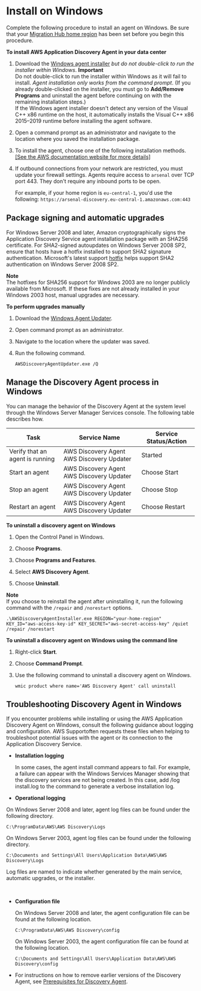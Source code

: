 # Install on Windows<a name="install_on_windows"></a>

Complete the following procedure to install an agent on Windows\. Be sure that your [Migration Hub home region](https://docs.aws.amazon.com/migrationhub/latest/ug/home-region.html) has been set before you begin this procedure\.<a name="windows_steps"></a>

**To install AWS Application Discovery Agent in your data center**

1. Download the [Windows agent installer](https://s3.us-west-2.amazonaws.com/aws-discovery-agent.us-west-2/windows/latest/AWSDiscoveryAgentInstaller.exe) *but do not double\-click to run the installer within Windows*\.
**Important**  
Do not double\-click to run the installer within Windows as it will fail to install\. *Agent installation only works from the command prompt*\. \(If you already double\-clicked on the installer, you must go to **Add/Remove Programs** and uninstall the agent before continuing on with the remaining installation steps\.\)   
If the Windows agent installer doesn't detect any version of the Visual C\+\+ x86 runtime on the host, it automatically installs the Visual C\+\+ x86 2015–2019 runtime before installing the agent software\.

1. Open a command prompt as an administrator and navigate to the location where you saved the installation package\.

1. To install the agent, choose one of the following installation methods\.    
[\[See the AWS documentation website for more details\]](http://docs.aws.amazon.com/application-discovery/latest/userguide/install_on_windows.html)

1. If outbound connections from your network are restricted, you must update your firewall settings\. Agents require access to `arsenal` over TCP port 443\. They don't require any inbound ports to be open\.

   For example, if your home region is `eu-central-1`, you'd use the following: `https://arsenal-discovery.eu-central-1.amazonaws.com:443`

## Package signing and automatic upgrades<a name="win2003"></a>

For Windows Server 2008 and later, Amazon cryptographically signs the Application Discovery Service agent installation package with an SHA256 certificate\. For SHA2\-signed autoupdates on Windows Server 2008 SP2, ensure that hosts have a hotfix installed to support SHA2 signature authentication\. Microsoft's latest support [hotfix](https://support.microsoft.com/en-us/topic/update-to-add-sha-2-code-signing-support-for-windows-server-2008-sp2-f120e4d0-da06-6860-3610-59c5cd0b7cd2) helps support SHA2 authentication on Windows Server 2008 SP2\. 



**Note**  
The hotfixes for SHA256 support for Windows 2003 are no longer publicly available from Microsoft\. If these fixes are not already installed in your Windows 2003 host, manual upgrades are necessary\.

**To perform upgrades manually**

1. Download the [Windows Agent Updater](https://s3.us-west-2.amazonaws.com/aws-discovery-agent.us-west-2/windows/latest/AWSDiscoveryAgentUpdater.exe)\.

1. Open command prompt as an administrator\.

1. Navigate to the location where the updater was saved\.

1. Run the following command\.

   ```
   AWSDiscoveryAgentUpdater.exe /Q
   ```

## Manage the Discovery Agent process in Windows<a name="using_on_windows"></a>

You can manage the behavior of the Discovery Agent at the system level through the Windows Server Manager Services console\. The following table describes how\.


| Task | Service Name | Service Status/Action | 
| --- | --- | --- | 
| Verify that an agent is running |  AWS Discovery Agent AWS Discovery Updater  | Started | 
| Start an agent |  AWS Discovery Agent AWS Discovery Updater  | Choose Start | 
| Stop an agent |  AWS Discovery Agent AWS Discovery Updater  | Choose Stop | 
| Restart an agent |  AWS Discovery Agent AWS Discovery Updater  | Choose Restart | 

**To uninstall a discovery agent on Windows**

1. Open the Control Panel in Windows\.

1. Choose **Programs**\.

1. Choose **Programs and Features**\.

1. Select **AWS Discovery Agent**\.

1. Choose **Uninstall**\.

   
**Note**  
If you choose to reinstall the agent after uninstalling it, run the following command with the `/repair` and `/norestart` options\.  

   ```
   .\AWSDiscoveryAgentInstaller.exe REGION="your-home-region" KEY_ID="aws-access-key-id" KEY_SECRET="aws-secret-access-key" /quiet /repair /norestart
   ```

   

**To uninstall a discovery agent on Windows using the command line**

1. Right\-click **Start**\.

1. Choose **Command Prompt**\.

1. Use the following command to uninstall a discovery agent on Windows\. 

   ```
   wmic product where name='AWS Discovery Agent' call uninstall
   ```

## Troubleshooting Discovery Agent in Windows<a name="windows_troubleshooting"></a>

If you encounter problems while installing or using the AWS Application Discovery Agent on Windows, consult the following guidance about logging and configuration\. AWS Supportoften requests these files when helping to troubleshoot potential issues with the agent or its connection to the Application Discovery Service\.
+ **Installation logging** 

  In some cases, the agent install command appears to fail\. For example, a failure can appear with the Windows Services Manager showing that the discovery services are not being created\. In this case, add /log install\.log to the command to generate a verbose installation log\.
+  **Operational logging** 

  On Windows Server 2008 and later, agent log files can be found under the following directory\.

  ```
  C:\ProgramData\AWS\AWS Discovery\Logs
  ```

  On Windows Server 2003, agent log files can be found under the following directory\.

  ```
  C:\Documents and Settings\All Users\Application Data\AWS\AWS Discovery\Logs
  ```

  Log files are named to indicate whether generated by the main service, automatic upgrades, or the installer\.

   
+ **Configuration file**

  On Windows Server 2008 and later, the agent configuration file can be found at the following location\.

  ```
  C:\ProgramData\AWS\AWS Discovery\config
  ```

  On Windows Server 2003, the agent configuration file can be found at the following location\.

  ```
  C:\Documents and Settings\All Users\Application Data\AWS\AWS Discovery\config
  ```
+ For instructions on how to remove earlier versions of the Discovery Agent, see [Prerequisites for Discovery Agent](gen-prep-agents.md)\.